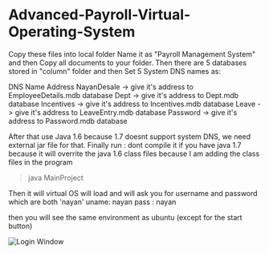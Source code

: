 # Advanced-Payroll-Virtual-Operating-System
Copy these files into local folder Name it as "Payroll Management System"
and then Copy all documents to your folder.
Then there are 5 databases stored in "column" folder and then Set 5 System DNS names as:

DNS Name                Address
NayanDesale ->  give it's address to EmployeeDetails.mdb database
Dept        ->  give it's address to Dept.mdb database
Incentives  ->  give it's address to Incentives.mdb database
Leave       ->  give it's address to LeaveEntry.mdb database
Password    ->  give it's address to Password.mdb database

After that use Java 1.6 because 1.7 doesnt support system DNS, we need external jar file for that.
Finally run :
dont compile it if you have java 1.7 because it will overrite the java 1.6 class files because I am adding the class files in the program
>java MainProject

Then it will virtual OS will load and will ask you for username and password which are both 'nayan'
uname: nayan
pass : nayan

then you will see the same environment as ubuntu (except for the start button)


![Login Window](https://github.com/ndesale/Advanced-Payroll-Virtual-Operating-System/tree/master/Image/paypr1.png?raw=true)
